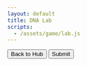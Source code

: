 ```yaml
---
layout: default
title: DNA Lab
scripts:
  - /assets/game/lab.js
---
```


<canvas id="labCanvas" width="800" height="600"></canvas>

<p>
    <button id="backToHubButton">Back to Hub</button>
    <button id="submitButton">Submit</button> <!-- NEW SUBMIT BUTTON -->
</p>

<script type="module" src="{{ '/assets/game/lab.js' | relative_url }}"></script>